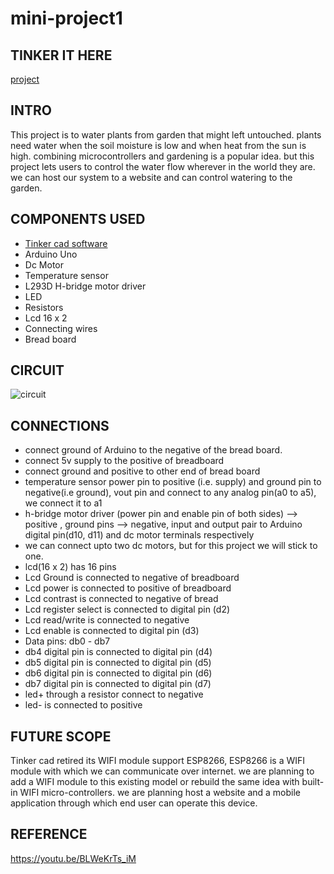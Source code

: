 # mini-project1

## TINKER IT HERE
 [project](https://www.tinkercad.com/things/gpQ3chEsQVA-mini-project/)

## INTRO
This project is to water plants from garden that might left untouched. plants need water when the soil moisture is low and when heat from the sun is high. combining microcontrollers and gardening is a popular idea. but this project lets users to control the water flow wherever in the world they are. we can host our system to a website and can control watering to the garden.

## COMPONENTS USED
* [Tinker cad software](https://www.tinkercad.com/)
* Arduino Uno
* Dc Motor
* Temperature sensor
* L293D H-bridge motor driver
* LED
* Resistors
* Lcd 16 x 2
* Connecting wires
* Bread board

## CIRCUIT
![circuit](https://user-images.githubusercontent.com/58623178/148010144-71d7166a-149e-4126-87d9-076e336a006b.png)


## CONNECTIONS

- connect ground of Arduino to the negative of the bread board.
- connect 5v supply to the positive of breadboard
- connect ground and positive to other end of bread board
- temperature sensor power pin to positive (i.e. supply) and ground pin to negative(i.e ground), vout pin and connect to any analog pin(a0 to a5), we connect it to a1
- h-bridge motor driver (power pin and enable pin of both sides) --> positive , ground pins --> negative, input and output pair to Arduino digital pin(d10, d11) and dc motor       terminals respectively
- we can connect upto two dc motors, but for this project we will stick to one.
- lcd(16 x 2) has 16 pins 
- Lcd Ground is connected to negative of breadboard
- Lcd power is connected to positive of breadboard
- Lcd contrast is connected to negative of bread
- Lcd register select is connected to digital pin (d2)
- Lcd read/write is connected to negative
- Lcd enable is connected to digital pin (d3)
- Data pins: db0 - db7
- db4 digital pin is connected to digital pin (d4)
- db5 digital pin is connected to digital pin (d5)
- db6 digital pin is connected to digital pin (d6)
- db7 digital pin is connected to digital pin (d7)
- led+ through a resistor connect to negative
- led- is connected to positive


## FUTURE SCOPE

Tinker cad retired its WIFI module support ESP8266, ESP8266 is a WIFI module with which we can communicate over internet. we are planning to add a WIFI module to this existing model or rebuild the same idea with built-in WIFI micro-controllers. we are planning host a website and a mobile application through which end user can operate this device.

## REFERENCE

https://youtu.be/BLWeKrTs_iM
